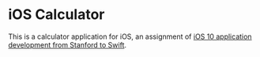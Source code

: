 # iOS Calculator

This is a calculator application for iOS, an assignment of [iOS 10 application development from Stanford to Swift][CS193P].

[CS193P]: https://itunes.apple.com/ru/course/developing-ios-10-apps-with-swift/id1198467120?l=en

